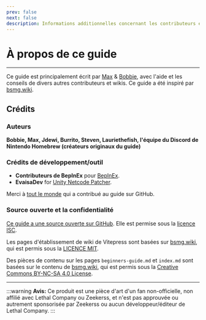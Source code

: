 ```yaml
---
prev: false
next: false
description: Informations additionnelles concernant les contributeurs et la licence du wiki de modding de Lethal Company.
---
```


# À propos de ce guide

***

Ce guide est principalement écrit par [Max](https://github.com/MaxWasUnavailable) & [Bobbie](https://twitter.com/VRBobbie), avec l'aide et les conseils de divers autres contributeurs et wikis. Ce guide a été inspiré par [bsmg.wiki](https://bsmg.wiki).

## Crédits

### Auteurs

**Bobbie, Max, Jdewi, Burrito, Steven, Lauriethefish, l'équipe du Discord de Nintendo Homebrew (créateurs originaux du guide)** <!-- À FAIRE: Ajouter des nouveaux collaborateurs de lethal.wiki et trombone.wiki -->

### Crédits de développement/outil

- **Contributeurs de BepInEx** pour [BepInEx](https://github.com/BepInEx/BepInEx).
- **EvaisaDev** for [Unity Netcode Patcher](https://github.com/EvaisaDev/UnityNetcodePatcher).

Merci à [tout le monde](https://github.com/LethalCompany/ModdingWiki/graphs/contributors) qui a contribué au guide sur GitHub.

### **Source ouverte et la confidentialité**

[Ce guide a une source ouverte sur GitHub](https://github.com/LethalCompany/ModdingWiki). Elle est permise sous la [licence ISC](https://github.com/LethalCompany/ModdingWiki/blob/master/LICENSE.md).

Les pages d'établissement de wiki de Vitepress sont basées sur [bsmg.wiki](https://bsmg.wiki), qui est permis sous la [LICENCE MIT](https://github.com/bsmg/wiki/blob/master/LICENSE).

Des pièces de contenu sur les pages `beginners-guide.md` et `index.md` sont basées sur le contenu de [bsmg.wiki](https://bsmg.wiki), qui est permis sous la [Creative Commons BY-NC-SA 4.0 License](https://github.com/bsmg/wiki/blob/master/wiki/LICENSE).

***

:::warning **Avis:**
Ce produit est une pièce d'art d'un fan non-officielle, non affilié avec Lethal Company ou Zeekerss, et n'est pas approuvée ou autrement sponsorisée par Zeekerss ou aucun développeur/éditeur de Lethal Company.
:::
